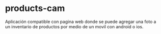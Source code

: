# products-cam
Aplicación compatible con pagina web donde se puede agregar una foto a un inventario de productos por medio de un movil con android o ios.
